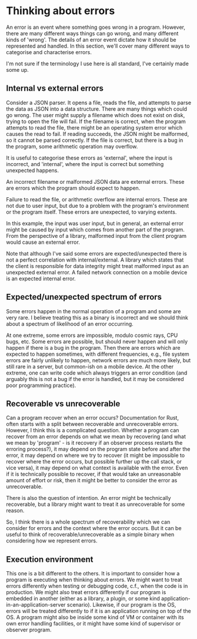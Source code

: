 # Thinking about errors

An error is an event where something goes wrong in a program. However, there are many different ways things can go wrong, and many different kinds of 'wrong'. The details of an error event dictate how it should be represented and handled. In this section, we'll cover many different ways to categorise and characterise errors.

I'm not sure if the terminology I use here is all standard, I've certainly made some up.

## Internal vs external errors

Consider a JSON parser. It opens a file, reads the file, and attempts to parse the data as JSON into a data structure. There are many things which could go wrong. The user might supply a filename which does not exist on disk, trying to open the file will fail. If the filename is correct, when the program attempts to read the file, there might be an operating system error which causes the read to fail. If reading succeeds, the JSON might be malformed, so it cannot be parsed correctly. If the file is correct, but there is a bug in the program, some arithmetic operation may overflow.

It is useful to categorise these errors as 'external', where the input is incorrect, and 'internal', where the input is correct but something unexpected happens.

An incorrect filename or malformed JSON data are external errors. These are errors which the program should expect to happen.

Failure to read the file, or arithmetic overflow are internal errors. These are not due to user input, but due to a problem with the program's environment or the program itself. These errors are unexpected, to varying extents.

In this example, the input was user input, but in general, an external error might be caused by input which comes from another part of the program. From the perspective of a library, malformed input from the client program would cause an external error.

Note that although I've said some errors are expected/unexpected there is not a perfect correlation with internal/external. A library which states that the client is responsible for data integrity might treat malformed input as an unexpected external error. A failed network connection on a mobile device is an expected internal error.

## Expected/unexpected spectrum of errors

Some errors happen in the normal operation of a program and some are very rare. I believe treating this as a binary is incorrect and we should think about a spectrum of likelihood of an error occurring.

At one extreme, some errors are impossible, modulo cosmic rays, CPU bugs, etc. Some errors are possible, but should never happen and will only happen if there is a bug in the program. Then there are errors which are expected to happen sometimes, with different frequencies, e.g., file system errors are fairly unlikely to happen, network errors are much more likely, but still rare in a server, but common-ish on a mobile device. At the other extreme, one can write code which always triggers an error condition (and arguably this is not a bug if the error is handled, but it may be considered poor programming practice).

## Recoverable vs unrecoverable

Can a program recover when an error occurs? Documentation for Rust, often starts with a split between recoverable and unrecoverable errors. However, I think this is a complicated question. Whether a program can recover from an error depends on what we mean by recovering (and what we mean by 'program' - is it recovery if an observer process restarts the erroring process?), it may depend on the program state before and after the error, it may depend on where we try to recover (it might be impossible to recover where the error occurs, but possible further up the call stack, or vice versa), it may depend on what context is available with the error. Even if it is technically possible to recover, if that would take an unreasonable amount of effort or risk, then it might be better to consider the error as unrecoverable.

There is also the question of intention. An error might be technically recoverable, but a library might want to treat it as unrecoverable for some reason.

So, I think there is a whole spectrum of recoverability which we can consider for errors and the context where the error occurs. But it can be useful to think of recoverable/unrecoverable as a simple binary when considering how we represent errors.

## Execution environment

This one is a bit different to the others. It is important to consider how a program is executing when thinking about errors. We might want to treat errors differently when testing or debugging code, c.f., when the code is in production. We might also treat errors differently if our program is embedded in another (either as a library, a plugin, or some kind application-in-an-application-server scenario). Likewise, if our program is the OS, errors will be treated differently to if it is an application running on top of the OS. A program might also be inside some kind of VM or container with its own error handling facilities, or it might have some kind of supervisor or observer program.
